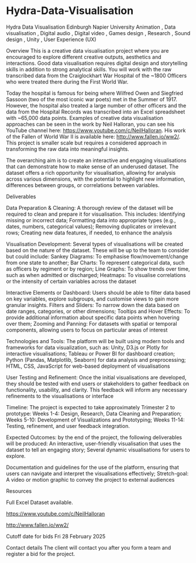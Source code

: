 # Hydra-Data-Visualisation

Hydra Data Visualisation
Edinburgh Napier University
Animation , Data visualisation , Digital audio , Digital video , Games design , Research , Sound design , Unity , User Experience (UX)

Overview
This is a creative data visualisation project where you are encouraged to explore different creative outputs, aesthetics and interactions. Good data visualisation requires digital design and storytelling skills in addition to strong analytical skills. You will work with the raw transcribed data from the Craiglockhart War Hospital of the ~1800 Officers who were treated there during the First World War.

Today the hospital is famous for being where Wilfred Owen and Siegfried Sassoon (two of the most iconic war poets) met in the Summer of 1917. However, the hospital also treated a large number of other officers and the data from the Hospital Records was transcribed into an Excel spreadsheet with ~65,000 data points. Examples of creative data visualisation approaches can be seen in the work by Neil Halloran, you can see his YouTube channel here: https://www.youtube.com/c/NeilHalloran. His work of the Fallen of World War II is available here: http://www.fallen.io/ww2/. This project is smaller scale but requires a considered approach in transforming the raw data into meaningful insights.

The overarching aim is to create an interactive and engaging visualisations that can demonstrate how to make sense of an underused dataset. The dataset offers a rich opportunity for visualisation, allowing for analysis across various dimensions, with the potential to highlight new information, differences between groups, or correlations between variables.

Deliverables

Data Preparation & Cleaning: A thorough review of the dataset will be required to clean and prepare it for visualisation. This includes: Identifying missing or incorrect data; Formatting data into appropriate types (e.g., dates, numbers, categorical values); Removing duplicates or irrelevant rows; Creating new data features, if needed, to enhance the analysis

Visualisation Development: Several types of visualisations will be created based on the nature of the dataset. These will be up to the team to consider but could include: Sankey Diagrams: To emphasise flow/movement/change from one state to another; Bar Charts: To represent categorical data, such as officers by regiment or by region; Line Graphs: To show trends over time, such as when admitted or discharged; Heatmaps: To visualise correlations or the intensity of certain variables across the dataset

Interactive Elements or Dashboard: Users should be able to filter data based on key variables, explore subgroups, and customise views to gain more granular insights. Filters and Sliders: To narrow down the data based on date ranges, categories, or other dimensions; Tooltips and Hover Effects: To provide additional information about specific data points when hovering over them; Zooming and Panning: For datasets with spatial or temporal components, allowing users to focus on particular areas of interest

Technologies and Tools: The platform will be built using modern tools and frameworks for data visualization, such as: Unity, D3.js or Plotly for interactive visualisations; Tableau or Power BI for dashboard creation; Python (Pandas, Matplotlib, Seaborn) for data analysis and preprocessing; HTML, CSS, JavaScript for web-based deployment of visualisations

User Testing and Refinement: Once the initial visualisations are developed, they should be tested with end users or stakeholders to gather feedback on functionality, usability, and clarity. This feedback will inform any necessary refinements to the visualisations or interface

Timeline: The project is expected to take approximately Trimester 2 to prototype: Weeks 1-4: Design, Research, Data Cleaning and Preparation; Weeks 5-10: Development of Visualizations and Prototyping; Weeks 11-14: Testing, refinement, and user feedback integration.

Expected Outcomes: by the end of the project, the following deliverables will be produced: An interactive, user-friendly visualisation that uses the dataset to tell an engaging story; Several dynamic visualisations for users to explore.

Documentation and guidelines for the use of the platform, ensuring that users can navigate and interpret the visualisations effectively; Stretch-goal: A video or motion graphic to convey the project to external audiences


Resources

Full Excel Dataset available.

https://www.youtube.com/c/NeilHalloran

http://www.fallen.io/ww2/



Cutoff date for bids
Fri 28 February 2025

Contact details
The client will contact you after you form a team and register a bid for the project.
